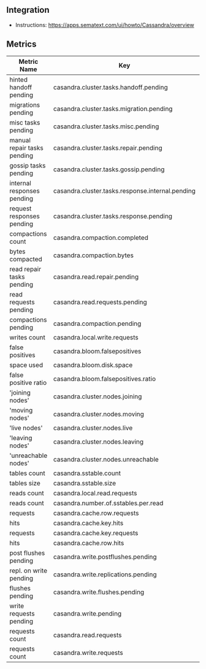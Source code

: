 ## Integration

- Instructions: https://apps.sematext.com/ui/howto/Cassandra/overview

## Metrics

Metric Name | Key | Agg | Type | Description
--- | --- | --- | --- | ---
hinted handoff pending | casandra.cluster.tasks.handoff.pending | Avg | Long | 
migrations pending | casandra.cluster.tasks.migration.pending | Avg | Long | 
misc tasks pending | casandra.cluster.tasks.misc.pending | Avg | Long | 
manual repair tasks pending | casandra.cluster.tasks.repair.pending | Avg | Long | 
gossip tasks pending | casandra.cluster.tasks.gossip.pending | Avg | Long | 
internal responses pending | casandra.cluster.tasks.response.internal.pending | Avg | Long | 
request responses pending | casandra.cluster.tasks.response.pending | Avg | Long | 
compactions count | casandra.compaction.completed | Sum | Long | 
bytes compacted | casandra.compaction.bytes | Sum | Long | 
read repair tasks pending | casandra.read.repair.pending | Avg | Long | 
read requests pending | casandra.read.requests.pending | Avg | Long | 
compactions pending | casandra.compaction.pending | Avg | Long | 
writes count | casandra.local.write.requests | Sum | Long | 
false positives | casandra.bloom.falsepositives | Sum | Long | 
space used | casandra.bloom.disk.space | Avg | Long | 
false positive ratio | casandra.bloom.falsepositives.ratio | Avg | Double | 
'joining nodes' | casandra.cluster.nodes.joining | Max | Long | 
'moving nodes' | casandra.cluster.nodes.moving | Max | Long | 
'live nodes' | casandra.cluster.nodes.live | Max | Long | 
'leaving nodes' | casandra.cluster.nodes.leaving | Max | Long | 
'unreachable nodes' | casandra.cluster.nodes.unreachable | Avg | Double | 
tables count | casandra.sstable.count | Avg | Long | 
tables size | casandra.sstable.size | Avg | Long | 
reads count | casandra.local.read.requests | Sum | Long | 
reads count | casandra.number.of.sstables.per.read | Avg | Long | 
requests | casandra.cache.row.requests | Sum | Long | 
hits | casandra.cache.key.hits | Sum | Long | 
requests | casandra.cache.key.requests | Sum | Long | 
hits | casandra.cache.row.hits | Sum | Long | 
post flushes pending | casandra.write.postflushes.pending | Avg | Long | 
repl. on write pending | casandra.write.replications.pending | Avg | Long | 
flushes pending | casandra.write.flushes.pending | Avg | Long | 
write requests pending | casandra.write.pending | Avg | Long | 
requests count | casandra.read.requests | Sum | Long | 
requests count | casandra.write.requests | Sum | Long | 
